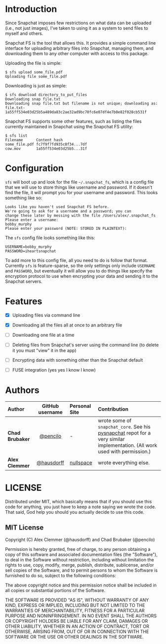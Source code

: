 
# Introduction

Since Snapchat imposes few restrictions on what data can be uploaded (i.e.,
not just images), I've taken to using it as a system to send files to
myself and others.

Snapchat FS is the tool that allows this. It provides a simple command line
interface for uploading arbitrary files into Snapchat, managing them, and
downloading them to any other computer with access to this package.

Uploading the file is simple:

```
$ sfs upload some_file.pdf
Uploading file some_file.pdf
```

Downloading is just as simple:

```
$ sfs download directory_to_put_files
Downloading snap file.txt
Downloading snap file.txt but filename is not unique; downloading as: file.txt-1a55ff534e03d25b5a489da83c2ae32ad9bc70fc6e07df4e7b0e82f028cb531f
```

Snapchat FS supports some other features, such as listing the files
currently maintained in Snapchat using the Snapchat FS utility:

```
$ sfs list
Filename      Content hash
some_file.pdf fc7f9f7fd935c8f34...7df
cow.mov       1a55ff534e03d25b5...31f
```


# Configuration

`sfs` will boot up and look for the file `~/.snapchat_fs`, which is a config file that we will use to store things like username and password. If it doesn't find the file, it will prompt you for your username and password. This looks something like so:

```
Looks like you haven't used Snapchat FS before.
We're going to ask for a username and a password; you can
change these later by messing with the file /Users/alex/.snapchat_fs
Please enter a username:
bobby_murphy
Please enter your password (NOTE: STORED IN PLAINTEXT):

```

The `sfs` config file looks something like this:

```
USERNAME=bobby_murphy
PASSWORD=iheartsnapchat
```

To add more to this config file, all you need to do is follow that format. Currently `sfs` is feature-sparse, so the only settings only include `USERNAME` and `PASSWORD`, but eventually it will allow you to do things like specify the encryption protocol to use when encrypting your data and sending it to the Snapchat servers.


# Features

* [x] Uploading files via command line
* [x] Downloading all the files all at once to an arbitrary file
* [ ] Downloading one file at a time
* [ ] Deleting files from Snapchat's server using the command line (to delete it you must "view" it in the app)
* [ ] Encrypting data with something other than the Snapchat default
* [ ] FUSE integration (yes yes I know I know)


# Authors

| Author        | GitHub username                                | Personal Site | Contribution |
|:--------------|:----------------------------------------------:|:-------------|:-------------|
| **Chad Brubaker** | [@pencilo](https://github.com/pencilo)     | -            | wrote some of `snapchat_core`. See his [pysnapchat](https://github.com/pencilo/pysnapchat) repot for a very similar implementation. (All work used with permission.)
| **Alex Clemmer**  | [@hausdorff](https://github.com/hausdorff/)| [nullspace](http://blog.nullspace.io/) | wrote everything else. |


# LICENSE

Distributed under MIT, which basically means that if you should use this code for anything, you just have to keep a note saying we wrote the code. That said, God help you should you actually decide to use this code.


## MIT License

Copyright (C) Alex Clemmer (@hausdorff) and Chad Brubaker (@pencilo)

Permission is hereby granted, free of charge, to any person obtaining a copy of this software and associated documentation files (the "Software"), to deal in the Software without restriction, including without limitation the rights to use, copy, modify, merge, publish, distribute, sublicense, and/or sell copies of the Software, and to permit persons to whom the Software is furnished to do so, subject to the following conditions:

The above copyright notice and this permission notice shall be included in all copies or substantial portions of the Software.

THE SOFTWARE IS PROVIDED "AS IS", WITHOUT WARRANTY OF ANY KIND, EXPRESS OR IMPLIED, INCLUDING BUT NOT LIMITED TO THE WARRANTIES OF MERCHANTABILITY, FITNESS FOR A PARTICULAR PURPOSE AND NONINFRINGEMENT. IN NO EVENT SHALL THE AUTHORS OR COPYRIGHT HOLDERS BE LIABLE FOR ANY CLAIM, DAMAGES OR OTHER LIABILITY, WHETHER IN AN ACTION OF CONTRACT, TORT OR OTHERWISE, ARISING FROM, OUT OF OR IN CONNECTION WITH THE SOFTWARE OR THE USE OR OTHER DEALINGS IN THE SOFTWARE.
